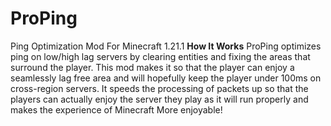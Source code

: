 # ProPing
Ping Optimization Mod For Minecraft 1.21.1
**How It Works**
ProPing optimizes ping on low/high lag servers by clearing entities and fixing the areas that surround the player. This mod makes it so that the player can enjoy a seamlessly lag free area and will hopefully keep the player under 100ms on cross-region servers. It speeds the processing of packets up so that the players can actually enjoy the server they play as it will run properly and makes the experience of Minecraft More enjoyable!
